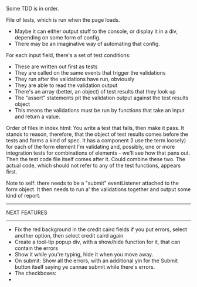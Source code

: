 Some TDD is in order.

File of tests, which is run when the page loads.
- Maybe it can either output stuff to the console, or display it in a div, depending on some 
  form of config.
- There may be an imaginative way of automating that config.

For each input field, there's a set of test conditions:
- These are written out first as tests
- They are called on the same events that trigger the validations
- They run after the validations have run, obviously
- They are able to read the validation output
- There's an array (better, an object) of test results that they look up
- The "assert" statements pit the validation output against the test results object
- This means the validations must be run by functions that take an input and return a value.

Order of files in index.html:
You write a test that fails, then make it pass. It stands to reason, therefore, that the object of test results
comes before the tests and forms a kind of spec. It has a component (I use the term loosely) for each of the form element
I'm validating and, possibly, one or more integration tests for combinations of elements - we'll see how that
pans out. Then the test code file itself comes after it. Could combine these two.
The actual code, which should not refer to any of the test functions, appears first.

Note to self: there needs to be a "submit" eventListener attached to the form object. It then needs to
run a' the validations together and output some kind of report.

******************************************
  NEXT FEATURES
******************************************
- Fix the red background in the credit caird fields if you put errors, select another option, then select credit caird again
- Create a tool-tip popup div, with a show/hide function for it, that can contain the errors
- Show it while you're typing, hide it when you move away.
- On submit: Show all the errors, with an additional yin for the Submit button itself saying ye cannae submit while there's errors.
- The checkboxes:
 - 




 